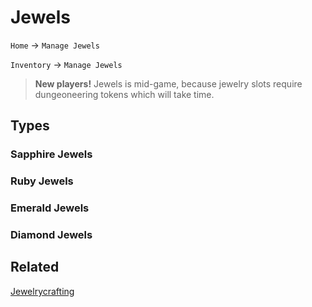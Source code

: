 # Jewels

`Home` &rarr; `Manage Jewels`

`Inventory` &rarr; `Manage Jewels`

> **New players!** Jewels is mid-game, because jewelry slots require dungeoneering tokens which will take time.

## Types

### Sapphire Jewels

### Ruby Jewels

### Emerald Jewels

### Diamond Jewels


## Related

[Jewelrycrafting](crafting/jewelrycrafting.md)